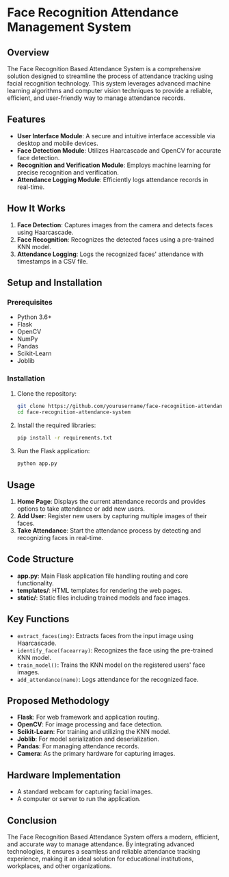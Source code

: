 # Face Recognition Attendance Management System

## Overview
The Face Recognition Based Attendance System is a comprehensive solution designed to streamline the process of attendance tracking using facial recognition technology. This system leverages advanced machine learning algorithms and computer vision techniques to provide a reliable, efficient, and user-friendly way to manage attendance records.

## Features
- **User Interface Module**: A secure and intuitive interface accessible via desktop and mobile devices.
- **Face Detection Module**: Utilizes Haarcascade and OpenCV for accurate face detection.
- **Recognition and Verification Module**: Employs machine learning for precise recognition and verification.
- **Attendance Logging Module**: Efficiently logs attendance records in real-time.

## How It Works
1. **Face Detection**: Captures images from the camera and detects faces using Haarcascade.
2. **Face Recognition**: Recognizes the detected faces using a pre-trained KNN model.
3. **Attendance Logging**: Logs the recognized faces' attendance with timestamps in a CSV file.

## Setup and Installation

### Prerequisites
- Python 3.6+
- Flask
- OpenCV
- NumPy
- Pandas
- Scikit-Learn
- Joblib

### Installation
1. Clone the repository:
    ```bash
    git clone https://github.com/yourusername/face-recognition-attendance-system.git
    cd face-recognition-attendance-system
    ```

2. Install the required libraries:
    ```bash
    pip install -r requirements.txt
    ```

3. Run the Flask application:
    ```bash
    python app.py
    ```

## Usage
1. **Home Page**: Displays the current attendance records and provides options to take attendance or add new users.
2. **Add User**: Register new users by capturing multiple images of their faces.
3. **Take Attendance**: Start the attendance process by detecting and recognizing faces in real-time.

## Code Structure
- **app.py**: Main Flask application file handling routing and core functionality.
- **templates/**: HTML templates for rendering the web pages.
- **static/**: Static files including trained models and face images.

## Key Functions
- `extract_faces(img)`: Extracts faces from the input image using Haarcascade.
- `identify_face(facearray)`: Recognizes the face using the pre-trained KNN model.
- `train_model()`: Trains the KNN model on the registered users' face images.
- `add_attendance(name)`: Logs attendance for the recognized face.

## Proposed Methodology
- **Flask**: For web framework and application routing.
- **OpenCV**: For image processing and face detection.
- **Scikit-Learn**: For training and utilizing the KNN model.
- **Joblib**: For model serialization and deserialization.
- **Pandas**: For managing attendance records.
- **Camera**: As the primary hardware for capturing images.

## Hardware Implementation
- A standard webcam for capturing facial images.
- A computer or server to run the application.

## Conclusion
The Face Recognition Based Attendance System offers a modern, efficient, and accurate way to manage attendance. By integrating advanced technologies, it ensures a seamless and reliable attendance tracking experience, making it an ideal solution for educational institutions, workplaces, and other organizations.
